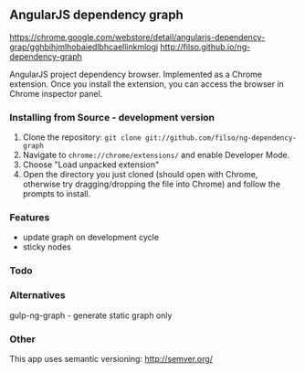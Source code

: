 ## AngularJS dependency graph

https://chrome.google.com/webstore/detail/angularjs-dependency-grap/gghbihjmlhobaiedlbhcaellinkmlogj
http://filso.github.io/ng-dependency-graph

AngularJS project dependency browser.
Implemented as a Chrome extension. Once you install the extension, you can access the browser in Chrome inspector panel.

### Installing from Source - development version

1.  Clone the repository: `git clone git://github.com/filso/ng-dependency-graph`
2.  Navigate to `chrome://chrome/extensions/` and enable Developer Mode.
3.  Choose "Load unpacked extension"
4.  Open the directory you just cloned (should open with Chrome, otherwise try dragging/dropping the file into Chrome) and follow the prompts to install.

### Features
- update graph on development cycle
- sticky nodes

### Todo

### Alternatives

gulp-ng-graph - generate static graph only

### Other
This app uses semantic versioning: http://semver.org/

